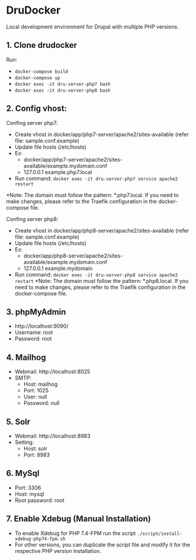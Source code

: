 # DruDocker
Local development environment for Drupal with multiple PHP versions.
## 1. Clone drudocker
   Run:
   - `docker-compose build`
   - `docker-compose up`
   - `docker exec -it dru-server-php7 bash`
   - `docker exec -it dru-server-php8 bash`

## 2. Config vhost:
Confing server php7:
  - Create vhost in  docker/app/php7-server/apache2/sites-available  (refer file: sample.conf.example)
  - Update file hosts (/etc/hosts)
  - Ex:
      - docker/app/php7-server/apache2/sites-available/example.mydomain.conf
      - 127.0.0.1 example.php7.local
  - Run command: `docker exec -it dru-server-php7 service apache2 restart`

*Note: The domain must follow the pattern: *.php7.local. If you need to make changes, please refer to the Traefik configuration in the docker-compose file.

Confing server php8:
  - Create vhost in  docker/app/php8-server/apache2/sites-available  (refer file: sample.conf.example)
  - Update file hosts (/etc/hosts)
  - Ex:
      - docker/app/php8-server/apache2/sites-available/example.mydomain.conf
      - 127.0.0.1 example.mydomain
  - Run command: `docker exec -it dru-server-php8 service apache2 restart`
*Note: The domain must follow the pattern: *.php8.local. If you need to make changes, please refer to the Traefik configuration in the docker-compose file.

## 3. phpMyAdmin
- http://localhost:9090/
- Username: root
- Password: root

## 4. Mailhog
- Webmail: http://localhost:8025
- SMTP:
   - Host: mailhog
   - Port: 1025
   - User: null
   - Password: null

## 5. Solr
- Webmail: http://localhost:8983
- Setting:
   - Host: solr
   - Port: 8983

## 6. MySql
- Port: 3306
- Host: mysql
- Root password: root

## 7. Enable Xdebug (Manual Installation)
 - To enable Xdebug for PHP 7.4-FPM
   run the script `./script/install-xdebug-php74-fpm.sh`
 - For other versions, you can duplicate the script file and modify it for the respective PHP version installation.

